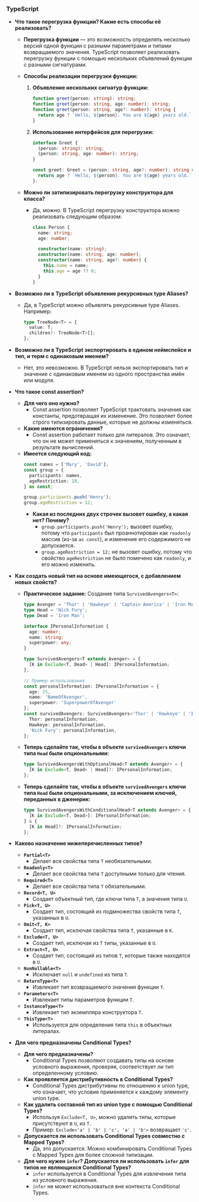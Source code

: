 ### TypeScript

* **Что такое перегрузка функции? Какие есть способы её реализовать?**
  * **Перегрузка функции** — это возможность определять несколько версий одной функции с разными параметрами и типами возвращаемого значения. TypeScript позволяет реализовать перегрузку функции с помощью нескольких объявлений функции с разными сигнатурами.
  * **Способы реализации перегрузки функции:**
    1. **Объявление нескольких сигнатур функции:** 
       ```typescript
       function greet(person: string): string;
       function greet(person: string, age: number): string;
       function greet(person: string, age?: number): string {
         return age ? `Hello, ${person}. You are ${age} years old.` : `Hello, ${person}.`;
       }
       ```
    2. **Использование интерфейсов для перегрузки:** 
       ```typescript
       interface Greet {
         (person: string): string;
         (person: string, age: number): string;
       }
       
       const greet: Greet = (person: string, age?: number): string => {
         return age ? `Hello, ${person}. You are ${age} years old.` : `Hello, ${person}.`;
       };
       ```

  * **Можно ли затипизировать перегрузку конструктора для класса?**
    * Да, можно. В TypeScript перегрузку конструктора можно реализовать следующим образом:
      ```typescript
      class Person {
        name: string;
        age: number;

        constructor(name: string);
        constructor(name: string, age: number);
        constructor(name: string, age?: number) {
          this.name = name;
          this.age = age ?? 0;
        }
      }
      ```

* **Возможно ли в TypeScript объявление рекурсивных type Aliases?**
  * Да, в TypeScript можно объявлять рекурсивные type Aliases. Например:
    ```typescript
    type TreeNode<T> = {
      value: T;
      children?: TreeNode<T>[];
    };
    ```

* **Возможно ли в TypeScript экспортировать в едином неймспейсе и тип, и терм с одинаковым именем?**
  * Нет, это невозможно. В TypeScript нельзя экспортировать тип и значение с одинаковым именем из одного пространства имён или модуля.

* **Что такое const assertion?**
  * **Для чего оно нужно?**
    * Const assertion позволяет TypeScript трактовать значения как константы, предотвращая их изменение. Это позволяет более строго типизировать данные, которые не должны изменяться.
  * **Какие имеются ограничения?**
    * Const assertion работает только для литералов. Это означает, что он не может применяться к значениям, полученным в результате вычислений.
  * **Имеется следующий код:**
    ```typescript
    const names = ['Mary', 'David'];
    const group = {
      participants: names,
      ageRestriction: 18,
    } as const;

    group.participants.push('Henry');
    group.ageRestriction = 12;
    ```
    * **Какая из последних двух строчек вызовет ошибку, а какая нет? Почему?**
      * `group.participants.push('Henry');` вызовет ошибку, потому что `participants` был проаннотирован как `readonly` массив (из-за `as const`), и изменение его содержимого не допускается.
      * `group.ageRestriction = 12;` не вызовет ошибку, потому что свойство `ageRestriction` не было помечено как `readonly`, и его можно изменить.

* **Как создать новый тип на основе имеющегося, с добавлением новых свойств?**
  * **Практическое задание:** Создание типа `SurvivedAvengers<T>`:
    ```typescript
    type Avenger = 'Thor' | 'Hawkeye' | 'Captain America' | 'Iron Man' | 'Dr. Strange' | 'Nick Fury';
    type Head = 'Nick Fury';
    type Dead = 'Iron Man';

    interface IPersonalInformation {
      age: number;
      name: string;
      superpower: any;
    }

    type SurvivedAvengers<T extends Avenger> = {
      [K in Exclude<T, Dead> | Head]: IPersonalInformation;
    };

    // Пример использования
    const personalInformation: IPersonalInformation = {
      age: 25,
      name: 'NameOfAvenger',
      superpower: 'SuperpowerOfAvenger'
    };
    const survivedAvengers: SurvivedAvengers<'Thor' | 'Hawkeye' | 'Iron Man'> = { 
      Thor: personalInformation, 
      Hawkeye: personalInformation, 
      'Nick Fury': personalInformation,
    };
    ```

  * **Теперь сделайте так, чтобы в объекте `survivedAvengers` ключи типа `Head` были опциональными:**
    ```typescript
    type SurvivedAvengersWithOptionalHead<T extends Avenger> = {
      [K in Exclude<T, Dead> | Head]?: IPersonalInformation;
    };
    ```

  * **Теперь сделайте так, чтобы в объекте `survivedAvengers` ключи типа `Head` были опциональными, за исключением ключей, переданных в дженерик:**
    ```typescript
    type SurvivedAvengersWithConditionalHead<T extends Avenger> = {
      [K in Exclude<T, Dead>]: IPersonalInformation;
    } & {
      [K in Head]?: IPersonalInformation;
    };
    ```

* **Каково назначение нижеперечисленных типов?**
  * **`Partial<T>`**
    * Делает все свойства типа `T` необязательными.
  * **`Readonly<T>`**
    * Делает все свойства типа `T` доступными только для чтения.
  * **`Required<T>`**
    * Делает все свойства типа `T` обязательными.
  * **`Record<T, U>`**
    * Создает объектный тип, где ключи типа `T`, а значения типа `U`.
  * **`Pick<T, U>`**
    * Создает тип, состоящий из подмножества свойств типа `T`, указанных в `U`.
  * **`Omit<T, K>`**
    * Создает тип, исключая свойства типа `T`, указанные в `K`.
  * **`Exclude<T, U>`**
    * Создает тип, исключая из `T` типы, указанные в `U`.
  * **`Extract<T, U>`**
    * Создает тип, состоящий из типов `T`, которые также находятся в `U`.
  * **`NonNullable<T>`**
    * Исключает `null` и `undefined` из типа `T`.
  * **`ReturnType<T>`**
    * Извлекает тип возвращаемого значения функции `T`.
  * **`Parameters<T>`**
    * Извлекает типы параметров функции `T`.
  * **`InstanceType<T>`**
    * Извлекает тип экземпляра конструктора `T`.
  * **`ThisType<T>`**
    * Используется для определения типа `this` в объектных литералах.

* **Для чего предназначены Conditional Types?**
  * **Для чего предназначены?**
    * Conditional Types позволяют создавать типы на основе условного выражения, проверяя, соответствует ли тип определенному условию.
  * **Как проявляется дистрибутивность в Conditional Types?**
    * Conditional Types дистрибутивны по отношению к union type, что означает, что условие применяется к каждому элементу union type.
  * **Как удалить составной тип из union type с помощью Conditional Types?**
    * Используя `Exclude<T, U>`, можно удалить типы, которые присутствуют в `U`, из `T`.
    * Пример: `Exclude<'a' | 'b' | 'c', 'a' | 'b'>` возвращает `'c'`.
  * **Допускается ли использовать Conditional Types совместно с Mapped Types?**
    * Да, это допускается. Можно комбинировать Conditional Types с Mapped Types для более сложной типизации.
  * **Для чего нужен `infer`? Допускается ли использовать `infer` для типов не являющихся Conditional Types?**
    * `infer` используется в Conditional Types для извлечения типа из условного выражения.
    * `infer` не может использоваться вне контекста Conditional Types.